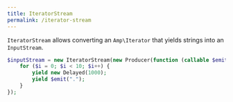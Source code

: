 ```yaml
---
title: IteratorStream
permalink: /iterator-stream
---
```

`IteratorStream` allows converting an `Amp\Iterator` that yields strings into an `InputStream`.

```php
$inputStream = new IteratorStream(new Producer(function (callable $emit) {
    for ($i = 0; $i < 10; $i++) {
        yield new Delayed(1000);
        yield $emit(".");
    }
});
```
